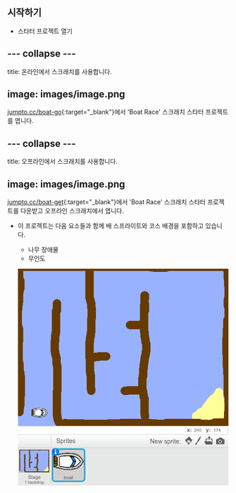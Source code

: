 ## 시작하기

+ 스타터 프로젝트 열기

## \--- collapse \---

title: 온라인에서 스크래치를 사용합니다.

## image: images/image.png

[jumpto.cc/boat-go](https://scratch.mit.edu/projects/63958014/#editor){:target="_blank"}에서 'Boat Race' 스크래치 스타터 프로젝트를 엽니다.

## \--- collapse \---

title: 오프라인에서 스크래치를 사용합니다.

## image: images/image.png

[jumpto.cc/boat-get](http:jumpto.cc/boat-get){:target="_blank"}에서 'Boat Race' 스크래치 스타터 프로젝트를 다운받고 오프라인 스크래치에서 엽니다.

+ 이 프로젝트는 다음 요소들과 함께 배 스프라이트와 코스 배경을 포함하고 있습니다.
    
    + 나무 장애물
    + 무인도
    
    ![screenshot](images/boat-starter.png)
